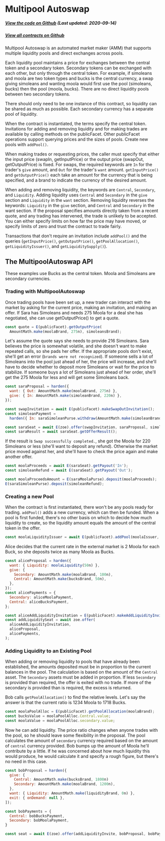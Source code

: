 # Multipool Autoswap

<Zoe-Version/>

##### [View the code on Github](https://github.com/Agoric/agoric-sdk/blob/2a8b0fc2ece7344604bcc23b295367cd871f6995/packages/zoe/src/contracts/multipoolAutoswap/multipoolAutoswap.js) (Last updated: 2020-09-14)
##### [View all contracts on Github](https://github.com/Agoric/agoric-sdk/tree/master/packages/zoe/src/contracts)


Multipool Autoswap is an automated market maker (AMM) that supports
multiple liquidity pools and direct exchanges across pools.

Each liquidity pool maintains a price for exchanges between the central token and a
secondary token. Secondary tokens can be exchanged with each other, but only through
the central token. For example, if simoleans and moola are two token types and bucks
is the central currency, a swap giving simoleans and wanting moola would first use
the pool (simoleans, bucks) then the pool (moola, bucks). There are no direct
liquidity pools between two secondary tokens.

There should only need to be one instance of this contract, so liquidity can be
shared as much as possible. Each secondary currency has a separate pool of liquidity.

When the contract is instantiated, the terms specify the central token.  Invitations
for adding and removing liquidity and for making trades are available by calling
methods on the publicFacet. Other publicFacet operations support querying prices and
the sizes of pools. Create new pools with `addPool()`.

When making trades or requesting prices, the caller must specify that either the
input price (swapIn, getInputPrice) or the output price (swapOut, getOutputPrice) is
fixed. For swaps, the required keywords are `In` for the trader's `give` amount, and
`Out` for the trader's `want` amount.  `getInputPrice()` and `getOutputPrice()` each
take an amount for the currency that is being specified, and a brand to indicate the
currency of the desired amount.

When adding and removing liquidity, the keywords are `Central`, `Secondary`, and
`Liquidity`. Adding liquidity uses `Central` and `Secondary` in the `give` section
and `Liquidity` in the `want` section. Removing liquidity reverses the keywords:
`Liquidity` in the `give` section, and `Central` and `Secondary` in the want
section. If the proposal specifies amounts directly taken from a recent quote, and
any trading has intervened, the trade is unlikely to be accepted. You can either
specify limits on how far the price may have moved, or specify limits of zero and
trust the contract to trade fairly.

Transactions that don't require an invitation include `addPool()` and the queries
(`getInputPrice()`, `getOutputPrice()`, `getPoolAllocation()`,
`getLiquidityIssuer()`, and `getLiquiditySupply()`).

## The MultipoolAutoswap API

These examples use Bucks as the central token. Moola and Simoleans are secondary
currencies.

### Trading with MultipoolAutoswap

Once trading pools have been set up, a new trader can interact with the market by
asking for the current price, making an invitation, and making an offer. If Sara has
Simoleans and needs 275 Moola for a deal she has negotiated, she can use
getOutputPrice() to get a quote.

```js
const quote = E(publicFacet).getOutputPrice(
  AmountMath.make(moolaBrand, 275n), simoleansBrand);
  ```
  
Let's assume the quote says she needs to provide 216 Simoleans. Sara believes the
price is somewhat volatile, and she doesn't want to make repeated calls, so she pads
her offer. If the appropriate pools don't exist, she'll get an error (`brands were
not recognized`). If someone sells a lot of Simoleans into the pool just ahead of
her, the price will increase, and she'll have to decide whether to deposit more
Simoleans or wait for the price to stabilize. If someone buys a lot of Simoleans just
ahead of her order, she'll get the 275 Moola for less and will get some Simoleans
back.

```js
const saraProposal = harden({
  want: { Out: AmountMath.make(moolaBrand, 275n) },
  give: { In: AmountMath.make(simoleanBrand, 220n) },
});

const swapInvitation = await E(publicFacet).makeSwapOutInvitation();
const simoleanPayment =
  harden({ In: saraSimoleanPurse.withdraw(AmountMath.make(simoleanBrand, 220n)) });

const saraSeat = await E(zoe).offer(swapInvitation, saraProposal, simoleanPayment);
const saraResult = await saraSeat.getOfferResult();
```

If the result is `Swap successfully completed.`, she got the Moola for 220 Simoleans
or less (she'll want to deposit any refund). Otherwise the market price moved against
her, and she'll have to check the price again and make another offer.

```js
const moolaProceeds = await E(saraSeat).getPayout('In');
const simoleanRefund = await E(saraSeat).getPayout('Out');

const moolaProceedsAmount = E(saraMoolaPurse).deposit(moolaProceeds);
E(saraSimoleanPurse).deposit(simoleanRefund);
```

###  Creating a new Pool

When the contract is first instantiated, there won't be any pools ready for
trading. `addPool()` adds a new currency, which can then be funded. When a pool is
first funded, there's no other basis on which to decide how much liquidity to create,
so the liquidity amount equals the amount of the central token in the offer.

```js
const moolaLiquidityIssuer = await E(publicFacet).addPool(moolaIssuer, 'Moola');
```

Alice decides that the current rate in the external market is 2 Moola for each
Buck, so she deposits twice as many Moola as Bucks.

```js
const aliceProposal = harden({
  want: { Liquidity: moolaLiquidity(50n) },
  give: {
    Secondary: AmountMath.make(moolaBrand, 100n),
    Central: AmountMath.make(bucksBrand, 50n),
  },
});
const alicePayments = {
  Secondary: aliceMoolaPayment,
  Central: aliceBucksPayment,
};

const aliceAddLiquidityInvitation = E(publicFacet).makeAddLiquidityInvitation();
const addLiquiditySeat = await zoe.offer(
  aliceAddLiquidityInvitation,
  aliceProposal,
  alicePayments,
);
```

### Adding Liquidity to an Existing Pool

When adding or removing liquidity to pools that have already been established, the
amounts deposited must be in proportion to the current balances in the pool. The
calculation is based on the amount of the `Central` asset. The `Secondary` assets
must be added in proportion.  If less `Secondary` is provided than required, the
offer is exited with no trade. If more of the secondary is provided than is required,
the excess is returned.

Bob calls `getPoolAllocation()` to find the relative levels. Let's say the answer is
that the current ratio is 1234 Moola to 1718 Bucks.

```js
const moolaPoolAlloc = E(publicFacet).getPoolAllocation(moolaBrand);
const bucksValue = moolaPoolAlloc.Central.value;
const moolaValue = moolaPoolAlloc.secondary.value;
```

Now he can add liquidity.  The price ratio changes when anyone trades with the pool,
so he should leave some flexibility in the proposal. The pool calculates the amount
of `secondary` currency required based on the amount of `central` currency provided.
Bob bumps up the amount of Moola he'll contribute by a little. If he was concerned
about how much liquidity this would produce, he would calculate it and specify a rough
figure, but there's no need in this case.

```js
const bobProposal = harden({
  give: {
    Central: AmountMath.make(bucksBrand, 1800n)
    Secondary: AmountMath.make(moolaBrand, 1200n),
  },
  want: { Liquidity: AmountMath.make(liquidityBrand, 0n) },
  exit: { onDemand: null },
]);

const bobPayments = {
  Central: bobBucksPayment,
  Secondary: bobMoolaPayment,
}

const seat = await E(zoe).offer(addLiquidityInvite, bobProposal, bobPayments);
```

